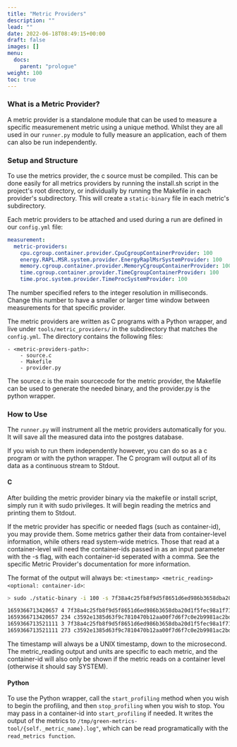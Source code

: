 ```yaml
---
title: "Metric Providers"
description: ""
lead: ""
date: 2022-06-18T08:49:15+00:00
draft: false
images: []
menu:
  docs:
    parent: "prologue"
weight: 100
toc: true
---
```



### What is a Metric Provider?
A metric provider is a standalone module that can be used to measure a specific measuremenent metric using a unique method. Whilst they are all used in our `runner.py` module to fully measure an application, each of them can also be run independently.

### Setup and Structure
To use the metrics provider, the c source must be compiled. This can be done easily for all metrics providers by running the install.sh script in the project's root directory, or individually by running the Makefile in each provider's subdirectory. This will create a `static-binary` file in each metric's subdirectory.

Each metric providers to be attached and used during a run are defined in our `config.yml` file:

```yaml
measurement:
  metric-providers:
    cpu.cgroup.container.provider.CpuCgroupContainerProvider: 100
    energy.RAPL.MSR.system.provider.EnergyRaplMsrSystemProvider: 100
    memory.cgroup.container.provider.MemoryCgroupContainerProvider: 100
    time.cgroup.container.provider.TimeCgroupContainerProvider: 100
    time.proc.system.provider.TimeProcSystemProvider: 100
```

The number specified refers to the integer resolution in milliseconds. Change this number to have a smaller or larger time window between measurements for that specific provider.

The metric providers are written as C programs with a Python wrapper, and live under `tools/metric_providers/` in the subdirectory that matches the `config.yml`. The directory contains the following files:

```
- <metric-providers-path>:
    - source.c
    - Makefile
    - provider.py
```
The source.c is the main sourcecode for the metric provider, the Makefile can be used to generate the needed binary, and the provider.py is the python wrapper.

### How to Use

The `runner.py` will instrument all the metric providers automatically for you. It will save all the measured data into the postgres database. 

If you wish to run them independently however, you can do so as a c program or with the python wrapper. The C program will output all of its data as a continuous stream to Stdout.


#### C
After building the metric provider binary via the makefile or install script, simply run it with sudo privileges. It will begin reading the metrics and printing them to Stdout. 

If the metric provider has specific or needed flags (such as container-id), you may provide them. Some metrics gather their data from container-level information, while others read system-wide metrics. Those that read at a container-level will need the container-ids passed in as an input parameter with the -s flag, with each container-id seperated with a comma. See the specific Metric Provider's documentation for more information.

The format of the output will always be: `<timestamp> <metric_reading> <optional: container-id>`:

```bash
> sudo ./static-binary -i 100 -s 7f38a4c25fb8f9d5f8651d6ed986b3658dba20d1f5fec98a1f71c141c2b48f4b,c3592e1385d63f9c7810470b12aa00f7d6f7c0e2b9981ac2bdb4371126a0660a

1659366713420657 4 7f38a4c25fb8f9d5f8651d6ed986b3658dba20d1f5fec98a1f71c141c2b48f4b
1659366713420657 234 c3592e1385d63f9c7810470b12aa00f7d6f7c0e2b9981ac2bdb4371126a0660a
1659366713521111 3 7f38a4c25fb8f9d5f8651d6ed986b3658dba20d1f5fec98a1f71c141c2b48f4b
1659366713521111 273 c3592e1385d63f9c7810470b12aa00f7d6f7c0e2b9981ac2bdb4371126a0660a

```
The timestamp will always be a UNIX timestamp, down to the microsecond. The metric_reading output and units are specific to each metric, and the container-id will also only be shown if the metric reads on a container level (otherwise it should say SYSTEM). 

#### Python
To use the Python wrapper, call the `start_profiling` method when you wish to begin the profiling, and then `stop_profiling` when you wish to stop. You may pass in a container-id into `start_profiling` if needed. It writes the output of the metrics to `/tmp/green-metrics-tool/{self._metric_name}.log"`, which can be read programatically with the `read_metrics function`.